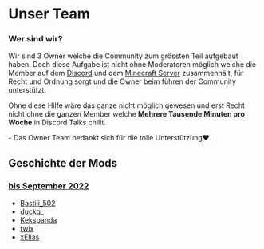 # Unser Team

### Wer sind wir?

Wir sind 3 Owner welche die Community zum grössten Teil aufgebaut haben. Doch diese Aufgabe ist nicht ohne Moderatoren möglich welche die Member auf dem [Discord](https://dc.kahlifar.de) und dem [Minecraft Server](/server) zusammenhält, für Recht und Ordnung sorgt und die Owner beim führen der Community unterstützt.

Ohne diese Hilfe wäre das ganze nicht möglich gewesen und erst Recht nicht ohne die ganzen Member welche **Mehrere Tausende Minuten pro Woche** in Discord Talks chillt.

\- Das Owner Team bedankt sich für die tolle Unterstützung❤.

<team-component></team-component>


## Geschichte der Mods

### <u>bis September 2022</u>

- [Bastiii_502]()
- [duckq_]()
- [Kekspanda]()
- [twix]()
- [xElias]()